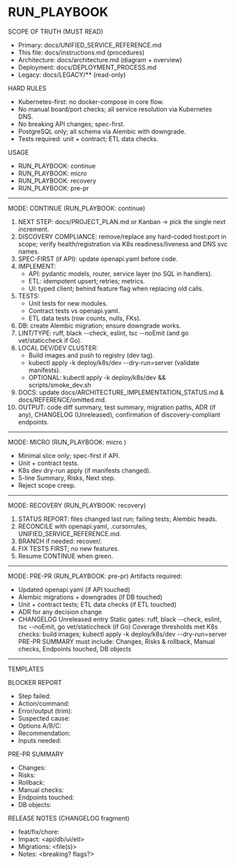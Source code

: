 # RUN_PLAYBOOK

SCOPE OF TRUTH (MUST READ)
- Primary: docs/UNIFIED_SERVICE_REFERENCE.md
- This file: docs/instructions.md (procedures)
- Architecture: docs/architecture.md (diagram + overview)
- Deployment: docs/DEPLOYMENT_PROCESS.md
- Legacy: docs/LEGACY/** (read-only)

HARD RULES
- Kubernetes-first: no docker-compose in core flow.
- No manual board/port checks; all service resolution via Kubernetes DNS.
- No breaking API changes; spec-first.
- PostgreSQL only; all schema via Alembic with downgrade.
- Tests required: unit + contract; ETL data checks.

USAGE
- RUN_PLAYBOOK: continue
- RUN_PLAYBOOK: micro <target>
- RUN_PLAYBOOK: recovery
- RUN_PLAYBOOK: pre-pr

-------------------------------------------------------------------------------
MODE: CONTINUE  (RUN_PLAYBOOK: continue)
1) NEXT STEP: docs/PROJECT_PLAN.md or Kanban → pick the single next increment.
2) DISCOVERY COMPLIANCE: remove/replace any hard-coded host:port in scope; verify health/registration via K8s readiness/liveness and DNS svc names.
3) SPEC-FIRST (if API): update openapi.yaml before code.
4) IMPLEMENT:
   - API: pydantic models, router, service layer (no SQL in handlers).
   - ETL: idempotent upsert; retries; metrics.
   - UI: typed client; behind feature flag when replacing old calls.
5) TESTS:
   - Unit tests for new modules.
   - Contract tests vs openapi.yaml.
   - ETL data tests (row counts, nulls, FKs).
6) DB: create Alembic migration; ensure downgrade works.
7) LINT/TYPE: ruff, black --check, eslint, tsc --noEmit (and go vet/staticcheck if Go).
8) LOCAL DEV/DEV CLUSTER:
   - Build images and push to registry (dev tag).
   - kubectl apply -k deploy/k8s/dev --dry-run=server (validate manifests).
   - OPTIONAL: kubectl apply -k deploy/k8s/dev && scripts/smoke_dev.sh
9) DOCS: update docs/ARCHITECTURE_IMPLEMENTATION_STATUS.md & docs/REFERENCE/omitted.md.
10) OUTPUT: code diff summary, test summary, migration paths, ADR (if any), CHANGELOG (Unreleased), confirmation of discovery-compliant endpoints.

-------------------------------------------------------------------------------
MODE: MICRO  (RUN_PLAYBOOK: micro <target>)
- Minimal slice only; spec-first if API.
- Unit + contract tests.
- K8s dev dry-run apply (if manifests changed).
- 5-line Summary, Risks, Next step.
- Reject scope creep.

-------------------------------------------------------------------------------
MODE: RECOVERY  (RUN_PLAYBOOK: recovery)
1) STATUS REPORT: files changed last run; failing tests; Alembic heads.
2) RECONCILE with openapi.yaml, .cursorrules, UNIFIED_SERVICE_REFERENCE.md.
3) BRANCH if needed: recover/<timestamp>.
4) FIX TESTS FIRST; no new features.
5) Resume CONTINUE when green.

-------------------------------------------------------------------------------
MODE: PRE-PR  (RUN_PLAYBOOK: pre-pr)
Artifacts required:
- Updated openapi.yaml (if API touched)
- Alembic migrations + downgrades (if DB touched)
- Unit + contract tests; ETL data checks (if ETL touched)
- ADR for any decision change
- CHANGELOG Unreleased entry
Static gates: ruff, black --check, eslint, tsc --noEmit, go vet/staticcheck (if Go)
Coverage thresholds met
K8s checks: build images; kubectl apply -k deploy/k8s/dev --dry-run=server
PRE-PR SUMMARY must include: Changes, Risks & rollback, Manual checks, Endpoints touched, DB objects

-------------------------------------------------------------------------------
TEMPLATES

BLOCKER REPORT
- Step failed:
- Action/command:
- Error/output (trim):
- Suspected cause:
- Options A/B/C:
- Recommendation:
- Inputs needed:

PRE-PR SUMMARY
- Changes:
- Risks:
- Rollback:
- Manual checks:
- Endpoints touched:
- DB objects:

RELEASE NOTES (CHANGELOG fragment)
- feat/fix/chore: <one-liner>
- Impact: <api/db/ui/etl>
- Migrations: <file(s)>
- Notes: <breaking? flags?>
